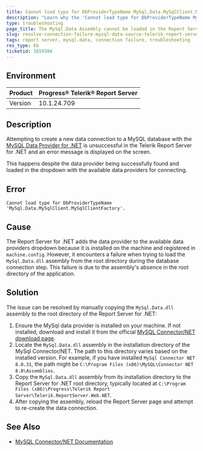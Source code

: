 ```yaml
---
title: Cannot load type for DbProviderTypeName MySql.Data.MySqlClient.MySqlClientFactory
description: "Learn why the 'Cannot load type for DbProviderTypeName MySql.Data.MySqlClient.MySqlClientFactory' error is thrown and how to resolve it in the Report Server for .NET."
type: troubleshooting
page_title: The MySql.Data Assembly cannot be loaded in the Report Server for .NET
slug: resolve-connection-failure-mysql-data-source-telerik-report-server-net
tags: report server, mysql.data, connection failure, troubleshooting
res_type: kb
ticketid: 1659384
---
```


## Environment

| Product | Progress® Telerik® Report Server |
| --- | --- |
| Version | 10.1.24.709 |

## Description

Attempting to create a new data connection to a MySQL database with the [MySQL Data Provider for .NET](https://dev.mysql.com/downloads/connector/net/) is unsuccessful in the Telerik Report Server for .NET and an error message is displayed on the screen.

This happens despite the data provider being successfully found and loaded in the dropdown with the available data providers for connecting.

## Error

`Cannot load type for DbProviderTypeName 'MySql.Data.MySqlClient.MySqlClientFactory'.`

## Cause

The Report Server for .NET adds the data provider to the available data providers dropdown because it is installed on the machine and registered in `machine.config`. However, it encounters a failure when trying to load the `MySql.Data.dll` assembly from the root directory during the database connection step. This failure is due to the assembly's absence in the root directory of the application.

## Solution

The issue can be resolved by manually copying the `MySql.Data.dll` assembly to the root directory of the Report Server for .NET:

1. Ensure the MySql data provider is installed on your machine. If not installed, download and install it from the official [MySQL Connector/NET download page](https://dev.mysql.com/downloads/connector/net/).
2. Locate the `MySql.Data.dll` assembly in the installation directory of the MySql Connector/NET. The path to this directory varies based on the installed version. For example, if you have installed `MySql Connector NET 8.0.31`, the path might be `C:\Program Files (x86)\MySQL\Connector NET 8.0\Assemblies`.
3. Copy the `MySql.Data.dll` assembly from its installation directory to the Report Server for .NET root directory, typically located at `C:\Program Files (x86)\Progress\Telerik Report Server\Telerik.ReportServer.Web.NET`.
4. After copying the assembly, reload the Report Server page and attempt to re-create the data connection.

## See Also

* [MySQL Connector/NET Documentation](https://dev.mysql.com/doc/connector-net/en/)
